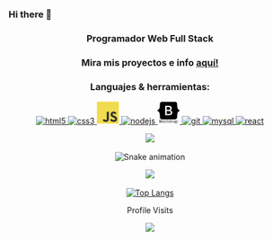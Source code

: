 ### Hi there 👋
<h3 align='center'> Programador Web Full Stack</h3>

<h3 align='center'> Mira mis proyectos e info <a href="https://palavecino-lisandrodev.netlify.app/">aquí!</a></h2>

<h3 align='center'>Languajes & herramientas:</h3>
<p align='center'>
  <a href='https://www.w3schools.com/html/' target='_blank' rel='noreferrer'> <img src='https://cdn.jsdelivr.net/gh/devicons/devicon/icons/html5/html5-original.svg' alt='html5' width='40' height='40'/> </a>
    <a href='https://www.w3schools.com/css/' target='_blank' rel='noreferrer'> <img src='https://cdn.jsdelivr.net/gh/devicons/devicon/icons/css3/css3-original.svg' alt='css3' width='40' height='40'/> </a>
  <a href='https://www.w3schools.com/js/' target='_blank' rel='noreferrer'> <img src='https://raw.githubusercontent.com/devicons/devicon/master/icons/javascript/javascript-original.svg' alt='javascript' width='40' height='40'/> </a>
  <a href='https://www.w3schools.com/nodejs/' target='_blank' rel='noreferrer'> <img src='https://cdn.jsdelivr.net/gh/devicons/devicon/icons/nodejs/nodejs-original.svg' alt='nodejs' width='40' height='40'/> </a>
  <a href="https://getbootstrap.com" target="_blank" rel="noreferrer"> <img src="https://raw.githubusercontent.com/devicons/devicon/master/icons/bootstrap/bootstrap-plain-wordmark.svg" alt="bootstrap" width="40" height="40"/> </a>
  <a href="https://git-scm.com/" target="_blank" rel="noreferrer"> <img src="https://www.vectorlogo.zone/logos/git-scm/git-scm-icon.svg" alt="git" width="40" height="40"/> </a>
  <a href='https://www.w3schools.com/mysql/' target='_blank' rel='noreferrer'> <img src='https://www.svgrepo.com/show/303251/mysql-logo.svg' alt='mysql' width='40' height='40'/> </a>
  <a href='https://www.w3schools.com/react/' target='_blank' rel='noreferrer'> <img src='https://www.svgrepo.com/show/327388/logo-react.svg' alt='react' width='40' height='40'/> </a>
  
<br>
  
  <p align='center'><img height="180em" src="https://github-readme-stats.vercel.app/api?username=lisandroP57&theme=dracula&show_icons=true" /></p>
  
  <div align="center">

   ![Snake animation](https://github.com/danielbped/danielbped/blob/output/github-contribution-grid-snake.svg)
  
  </div>
  
  <p align='center'><a href='https://github.com/LisandroP57'><img src='https://github-readme-streak-stats.herokuapp.com/?user=lisandroP57&theme=tokyonight'></a></p>
  
  <p align='center'><a href='https://github.com/LisandroP57'><img src='https://github-readme-stats.vercel.app/api/top-langs/?username=LisandroP57&amp;layout=compact&amp;theme=tokyonight' alt='Top Langs'></a></p>
 
  <p align='center'>Profile Visits<p>
  <div align="center">
    
![](https://komarev.com/ghpvc/?username=lisandroP57&color=006bed)
    
  </div>
